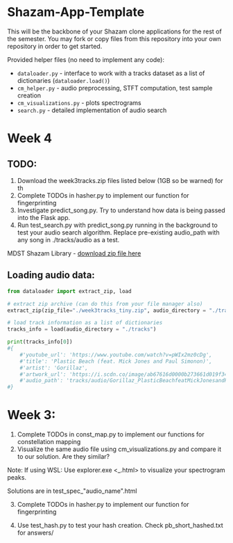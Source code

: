 # Shazam-App-Template

This will be the backbone of your Shazam clone applications for the rest of the semester. You may fork or copy files from this repository into your own repository in order to get started.

Provided helper files (no need to implement any code):

- `dataloader.py` - interface to work with a tracks dataset as a list of dictionaries (`dataloader.load()`)
- `cm_helper.py` - audio preprocessing, STFT computation, test sample creation
- `cm_visualizations.py` - plots spectrograms
- `search.py` - detailed implementation of audio search

# Week 4

## TODO:

1. Download the week3tracks.zip files listed below (1GB so be warned) for th
2. Complete TODOs in hasher.py to implement our function for fingerprinting
3. Investigate predict_song.py. Try to understand how data is being passed into the Flask app.
4. Run test_search.py with predict_song.py running in the background to test your audio search
   algorithm. Replace pre-existing audio_path with any song in ./tracks/audio as a test.

MDST Shazam Library - [download zip file here](https://drive.google.com/drive/folders/1Ui7o23sJjZB6tYUnoAffurmK0YB5nRVv?usp=sharing)

## Loading audio data:

```python
from dataloader import extract_zip, load

# extract zip archive (can do this from your file manager also)
extract_zip(zip_file="./week3tracks_tiny.zip", audio_directory = "./tracks")

# load track information as a list of dictionaries
tracks_info = load(audio_directory = "./tracks")

print(tracks_info[0])
#{
    #'youtube_url': 'https://www.youtube.com/watch?v=pWIx2mz0cDg',
    #'title': 'Plastic Beach (feat. Mick Jones and Paul Simonon)',
    #'artist': 'Gorillaz',
    #'artwork_url': 'https://i.scdn.co/image/ab67616d0000b273661d019f34569f79eae9e985',
    #'audio_path': 'tracks/audio/Gorillaz_PlasticBeachfeatMickJonesandPaulSimonon_pWIx2mz0cDg.mp3'
#}
```

# Week 3:

1. Complete TODOs in const_map.py to implement our functions for constellation mapping
2. Visualize the same audio file using cm_visualizations.py and compare it to our solution. Are they similar?

Note: If using WSL: Use explorer.exe <\_.html> to visualize your spectrogram peaks.

Solutions are in test_spec\_"audio_name".html

3. Complete TODOs in hasher.py to implement our function for fingerprinting

4. Use test_hash.py to test your hash creation. Check pb_short_hashed.txt for answers/
